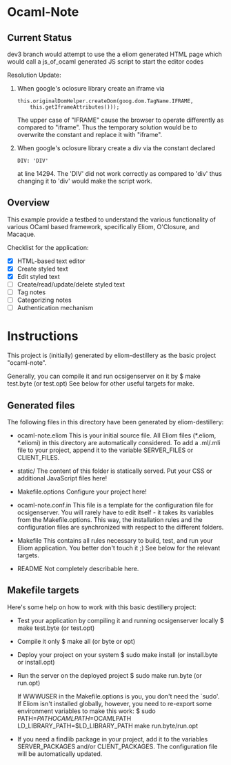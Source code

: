 Ocaml-Note
==========

Current Status
--------------
dev3 branch would attempt to use the a eliom generated HTML page which
would call a js_of_ocaml generated JS script to start the editor codes

Resolution Update:

1.  When google's oclosure library create an iframe via

        this.originalDomHelper.createDom(goog.dom.TagName.IFRAME,
            this.getIframeAttributes()));

    The upper case of "IFRAME" cause the browser to operate differently as
    compared to "iframe". Thus the temporary solution would be to overwrite
    the constant and replace it with "iframe".
2.  When google's oclosure library create a div via the constant declared

        DIV: 'DIV'
    
    at line 14294. The 'DIV' did not work correctly as compared to 'div'
    thus changing it to 'div' would make the script work.

Overview
--------

This example provide a testbed to understand the various functionality of
various OCaml based framework, specifically Eliom, O'Closure, and Macaque.

Checklist for the application:
- [x] HTML-based text editor
- [x] Create styled text
- [x] Edit styled text
- [ ] Create/read/update/delete styled text
- [ ] Tag notes
- [ ] Categorizing notes
- [ ] Authentication mechanism

Instructions
============

This project is (initially) generated by eliom-destillery as the basic
project "ocaml-note".

Generally, you can compile it and run ocsigenserver on it by
  $ make test.byte (or test.opt)
See below for other useful targets for make.

Generated files
---------------

The following files in this directory have been generated by
eliom-destillery:

 - ocaml-note.eliom
   This is your initial source file.
   All Eliom files (*.eliom, *.eliomi) in this directory are
   automatically considered.  To add a .ml/.mli file to your project,
   append it to the variable SERVER_FILES or CLIENT_FILES.

 - static/
   The content of this folder is statically served. Put your CSS or
   additional JavaScript files here!

 - Makefile.options
   Configure your project here!

 - ocaml-note.conf.in
   This file is a template for the configuration file for
   ocsigenserver. You will rarely have to edit itself - it takes its
   variables from the Makefile.options. This way, the installation
   rules and the configuration files are synchronized with respect to
   the different folders.

 - Makefile
   This contains all rules necessary to build, test, and run your
   Eliom application. You better don't touch it ;) See below for the
   relevant targets.

 - README
   Not completely describable here.


Makefile targets
----------------

Here's some help on how to work with this basic destillery project:

 - Test your application by compiling it and running ocsigenserver locally
     $ make test.byte (or test.opt)

 - Compile it only
     $ make all (or byte or opt)

 - Deploy your project on your system
     $ sudo make install (or install.byte or install.opt)

 - Run the server on the deployed project
     $ sudo make run.byte (or run.opt)

   If WWWUSER in the Makefile.options is you, you don't need the
   `sudo'. If Eliom isn't installed globally, however, you need to
   re-export some environment variables to make this work:
     $ sudo PATH=$PATH OCAMLPATH=$OCAMLPATH LD_LIBRARY_PATH=$LD_LIBRARY_PATH make run.byte/run.opt

 - If you need a findlib package in your project, add it to the
   variables SERVER_PACKAGES and/or CLIENT_PACKAGES. The configuration
   file will be automatically updated.
